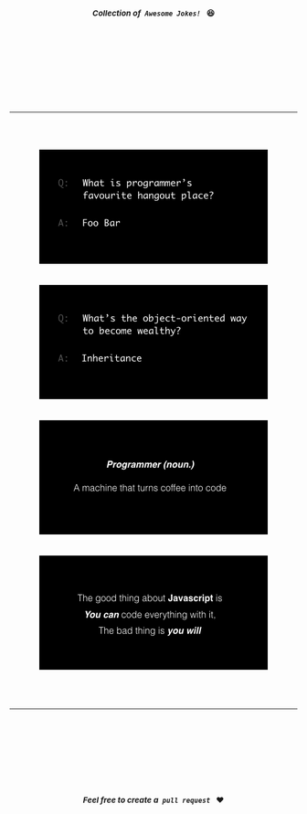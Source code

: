 <div align="center">
  <sup>
    <br />
    <br />
    <br />
    <br />
    <br />
    <br />
    <br />
    <h3>
    <em>Collection of<code> Awesome Jokes! </code></em> 😆
    </h3>
    <br />
    <br />
    <br />
    <br />
    <br />
    <br />
    <br />
  </sup>
</div>
<p align="center"></p>

---

<br/>
<br/>
<br/>
<div align="center">
<img src="./assets/1.png">
</div>
<br/>
<br/>
<div align="center">
<img src="./assets/2.png">
</div>
<br/>
<br/>
<div align="center">
<img src="./assets/3.png">
</div>
<br/>
<br/>
<div align="center">
<img src="./assets/4.png">
</div>


<br/>
<br/>
<br/>

---


<div align="center">
  <sup>
    <br />
    <br />
    <br />
    <br />
    <br />
    <br />
    <h3>
    <em>Feel free to create a<code> pull request </code></em> ❤️
    </h3>
    <br />
    <br />
    <br />
    <br />
    <br />
    <br />
  </sup>
</div>

️